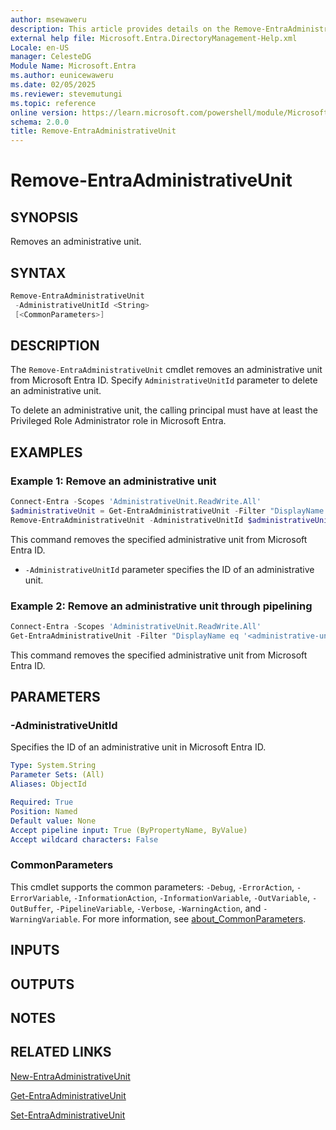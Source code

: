 ```yaml
---
author: msewaweru
description: This article provides details on the Remove-EntraAdministrativeUnit command.
external help file: Microsoft.Entra.DirectoryManagement-Help.xml
Locale: en-US
manager: CelesteDG
Module Name: Microsoft.Entra
ms.author: eunicewaweru
ms.date: 02/05/2025
ms.reviewer: stevemutungi
ms.topic: reference
online version: https://learn.microsoft.com/powershell/module/Microsoft.Entra/Remove-EntraAdministrativeUnit
schema: 2.0.0
title: Remove-EntraAdministrativeUnit
---
```


# Remove-EntraAdministrativeUnit

## SYNOPSIS

Removes an administrative unit.

## SYNTAX

```powershell
Remove-EntraAdministrativeUnit
 -AdministrativeUnitId <String>
 [<CommonParameters>]
```

## DESCRIPTION

The `Remove-EntraAdministrativeUnit` cmdlet removes an administrative unit from Microsoft Entra ID. Specify `AdministrativeUnitId` parameter to delete an administrative unit.

To delete an administrative unit, the calling principal must have at least the Privileged Role Administrator role in Microsoft Entra.

## EXAMPLES

### Example 1: Remove an administrative unit

```powershell
Connect-Entra -Scopes 'AdministrativeUnit.ReadWrite.All'
$administrativeUnit = Get-EntraAdministrativeUnit -Filter "DisplayName eq '<administrative-unit-display-name>'"
Remove-EntraAdministrativeUnit -AdministrativeUnitId $administrativeUnit.Id
```

This command removes the specified administrative unit from Microsoft Entra ID.

- `-AdministrativeUnitId` parameter specifies the ID of an administrative unit.

### Example 2: Remove an administrative unit through pipelining

```powershell
Connect-Entra -Scopes 'AdministrativeUnit.ReadWrite.All'
Get-EntraAdministrativeUnit -Filter "DisplayName eq '<administrative-unit-display-name>'" | Remove-EntraAdministrativeUnit
```

This command removes the specified administrative unit from Microsoft Entra ID.

## PARAMETERS

### -AdministrativeUnitId

Specifies the ID of an administrative unit in Microsoft Entra ID.

```yaml
Type: System.String
Parameter Sets: (All)
Aliases: ObjectId

Required: True
Position: Named
Default value: None
Accept pipeline input: True (ByPropertyName, ByValue)
Accept wildcard characters: False
```

### CommonParameters

This cmdlet supports the common parameters: `-Debug`, `-ErrorAction`, `-ErrorVariable`, `-InformationAction`, `-InformationVariable`, `-OutVariable`, `-OutBuffer`, `-PipelineVariable`, `-Verbose`, `-WarningAction`, and `-WarningVariable`. For more information, see [about_CommonParameters](https://go.microsoft.com/fwlink/?LinkID=113216).

## INPUTS

## OUTPUTS

## NOTES

## RELATED LINKS

[New-EntraAdministrativeUnit](New-EntraAdministrativeUnit.md)

[Get-EntraAdministrativeUnit](Get-EntraAdministrativeUnit.md)

[Set-EntraAdministrativeUnit](Set-EntraAdministrativeUnit.md)
